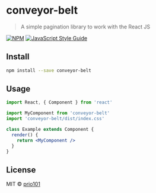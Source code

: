 # conveyor-belt

> A simple pagination library to work with the React JS

[![NPM](https://img.shields.io/npm/v/conveyor-belt.svg)](https://www.npmjs.com/package/conveyor-belt) [![JavaScript Style Guide](https://img.shields.io/badge/code_style-standard-brightgreen.svg)](https://standardjs.com)

## Install

```bash
npm install --save conveyor-belt
```

## Usage

```jsx
import React, { Component } from 'react'

import MyComponent from 'conveyor-belt'
import 'conveyor-belt/dist/index.css'

class Example extends Component {
  render() {
    return <MyComponent />
  }
}
```

## License

MIT © [prio101](https://github.com/prio101)

